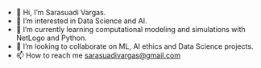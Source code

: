 - 👋 Hi, I’m Sarasuadi Vargas.
- 👀 I’m interested in Data Science and AI.
- 🌱 I’m currently learning computational modeling and simulations with NetLogo and Python.
- 💞️ I’m looking to collaborate on ML, AI ethics and Data Science projects.
- 📫 How to reach me sarasuadivargas@gmail.com

<!---
sarasuadiv/sarasuadiv is a ✨ special ✨ repository because its `README.md` (this file) appears on your GitHub profile.
You can click the Preview link to take a look at your changes.
--->
